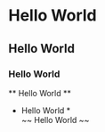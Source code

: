 # Hello World  
## Hello World  
### Hello World  

** Hello World **  
* Hello World *  
~~ Hello World ~~  
